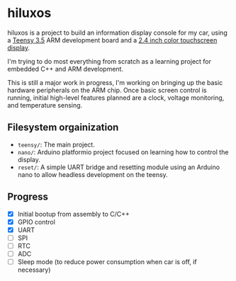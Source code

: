 # hiluxos
hiluxos is a project to build an information display console for my car, using a [Teensy 3.5](https://www.pjrc.com/store/teensy35.html) ARM development board and a [2.4 inch color touchscreen display](https://www.adafruit.com/product/2478). 

I'm trying to do most everything from scratch as a learning project for embedded C++ and ARM development.

This is still a major work in progress, I'm working on bringing up the basic hardware peripherals on the ARM chip. Once basic screen control is running, initial high-level features planned are a clock, voltage monitoring, and temperature sensing.

## Filesystem orgainization
- `teensy/`: The main project.
- `nano/`: Arduino platformio project focused on learning how to control the display.
- `reset/`: A simple UART bridge and resetting module using an Arduino nano to allow headless development on the teensy.

## Progress
- [x] Initial bootup from assembly to C/C++
- [x] GPIO control
- [x] UART
- [ ] SPI
- [ ] RTC
- [ ] ADC
- [ ] Sleep mode (to reduce power consumption when car is off, if necessary)
